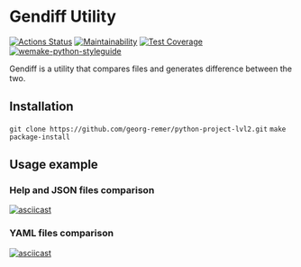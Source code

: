 # Gendiff Utility
[![Actions Status](https://github.com/georg-remer/python-project-lvl2/workflows/hexlet-check/badge.svg)](https://github.com/georg-remer/python-project-lvl2/actions)
[![Maintainability](https://api.codeclimate.com/v1/badges/8a7aa80ce3dc08e893d5/maintainability)](https://codeclimate.com/github/georg-remer/python-project-lvl2/maintainability)
[![Test Coverage](https://api.codeclimate.com/v1/badges/8a7aa80ce3dc08e893d5/test_coverage)](https://codeclimate.com/github/georg-remer/python-project-lvl2/test_coverage)
[![wemake-python-styleguide](https://img.shields.io/badge/style-wemake-000000.svg)](https://github.com/wemake-services/wemake-python-styleguide)

Gendiff is a utility that compares files and generates difference between the two.

## Installation

`git clone https://github.com/georg-remer/python-project-lvl2.git`
`make package-install`

## Usage example

### Help and JSON files comparison
[![asciicast](https://asciinema.org/a/382161.svg)](https://asciinema.org/a/382161)

### YAML files comparison
[![asciicast](https://asciinema.org/a/386766.svg)](https://asciinema.org/a/386766)